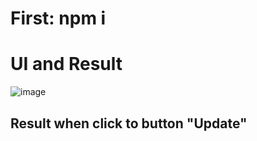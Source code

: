 # First: npm i 
# UI and Result
![image](https://github.com/user-attachments/assets/84733c39-35c5-4113-a9e1-11805d0d4f08)
## Result when click to button "Update"
